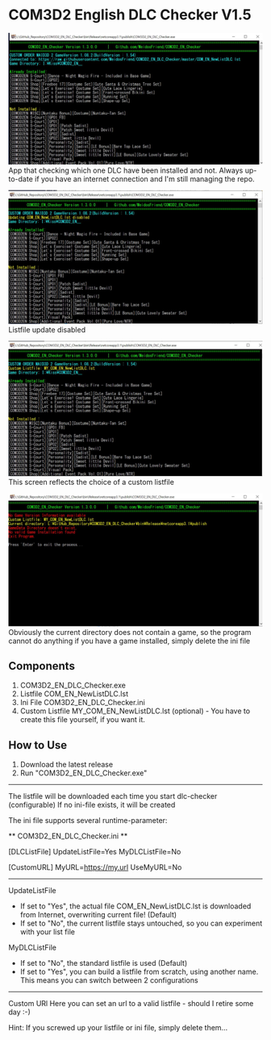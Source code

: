 # COM3D2 English DLC Checker V1.5

![](Screen_1.jpg)
App that checking which one DLC have been installed and not.
Always up-to-date if you have an internet connection and I'm still managing the repo.

![](Screen_2.jpg)
Listfile update disabled

![](Screen_3.jpg)
This screen reflects the choice of a custom listfile

![](Screen_4.jpg)
Obviously the current directory does not contain a game, so the program cannot do anything
if you have a game installed, simply delete the ini file

## Components
1) COM3D2_EN_DLC_Checker.exe
2) Listfile COM_EN_NewListDLC.lst
3) Ini File COM3D2_EN_DLC_Checker.ini
4) Custom Listfile MY_COM_EN_NewListDLC.lst (optional) - You have to create this file yourself, if you want it.

## How to Use

1.  Download the latest release
2.  Run "COM3D2_EN_DLC_Checker.exe"

--------------------------------------
The listfile will be downloaded each time you start dlc-checker (configurable)
If no ini-file exists, it will be created

The ini file supports several runtime-parameter:

** COM3D2_EN_DLC_Checker.ini ** 

[DLCListFile]
UpdateListFile=Yes
MyDLCListFile=No

[CustomURL]
MyURL=https://my.url
UseMyURL=No

---------

UpdateListFile
- If set to "Yes", the actual file COM_EN_NewListDLC.lst is downloaded from Internet, overwriting current file! (Default)
- If set to "No", the current listfile stays untouched, so you can experiment with your list file

MyDLCListFile
- If set to "No", the standard listfile is used (Default)
- If set to "Yes", you can build a listfile from scratch, using another name. This means you can switch between 2 configurations
----------

Custom URl
Here you can set an url to a valid listfile - should I retire some day :-)

Hint: If you screwed up your listfile or ini file, simply delete them... 
